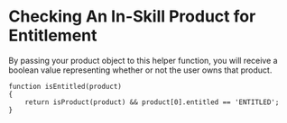 # Checking An In-Skill Product for Entitlement

By passing your product object to this helper function, you will receive a boolean value representing whether or not the user owns that product.

    function isEntitled(product)
    {
        return isProduct(product) && product[0].entitled == 'ENTITLED';
    }
